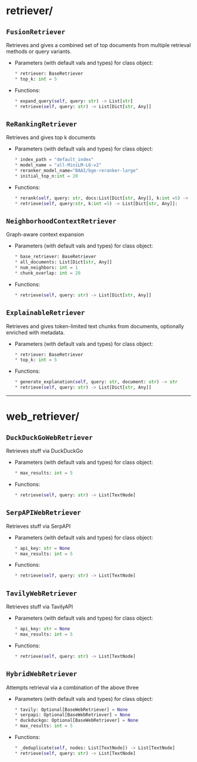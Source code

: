 # retriever/

## `FusionRetriever` 

Retrieves and gives a combined set of top documents from multiple retrieval methods or query variants.

- Parameters (with default vals and types) for class object:
    ```python
    * retriever: BaseRetriever
    * top_k: int = 5

- Functions:
    ```py
    * expand_query(self, query: str) -> List[str]
    * retrieve(self, query: str) -> List[Dict[str, Any]]

## `ReRankingRetriever` 

Retrieves and gives top k documents

- Parameters (with default vals and types) for class object:
    ```python
    * index_path = "default_index"
    * model_name = "all-MiniLM-L6-v2"
    * reranker_model_name="BAAI/bge-reranker-large"
    * initial_top_n:int = 20

- Functions:
    ```py
    * rerank(self, query: str, docs:List[Dict[str, Any]], k:int =5) -> List[Dict[str, Any]]
    * retrieve(self, query:str, k:int =5) -> List[Dict[str, Any]]:

## `NeighborhoodContextRetriever` 

Graph-aware context expansion

- Parameters (with default vals and types) for class object:
    ```python
    * base_retriever: BaseRetriever
    * all_documents: List[Dict[str, Any]]
    * num_neighbors: int = 1
    * chunk_overlap: int = 20

- Functions:
    ```py
    * retrieve(self, query: str) -> List[Dict[str, Any]]  

## `ExplainableRetriever` 

Retrieves and gives token-limited text chunks from documents, optionally enriched with metadata.

- Parameters (with default vals and types) for class object:
    ```python
    * retriever: BaseRetriever
    * top_k: int = 5

- Functions:
    ```py
    * generate_explanation(self, query: str, document: str) -> str
    * retrieve(self, query: str) -> List[Dict[str, Any]]

---

# web_retriever/

## `DuckDuckGoWebRetriever` 

Retrieves stuff via DuckDuckGo

- Parameters (with default vals and types) for class object:
    ```python
    * max_results: int = 5

- Functions:
    ```py
    * retrieve(self, query: str) -> List[TextNode]

## `SerpAPIWebRetriever` 

Retrieves stuff via SerpAPI

- Parameters (with default vals and types) for class object:
    ```python
    * api_key: str = None
    * max_results: int = 5

- Functions:
    ```py
    * retrieve(self, query: str) -> List[TextNode]

## `TavilyWebRetriever` 

Retrieves stuff via TavilyAPI

- Parameters (with default vals and types) for class object:
    ```python
    * api_key: str = None
    * max_results: int = 5

- Functions:
    ```py
    * retrieve(self, query: str) -> List[TextNode]

## `HybridWebRetriever` 

Attempts retrieval via a combination of the above three

- Parameters (with default vals and types) for class object:
    ```python
    * tavily: Optional[BaseWebRetriever] = None
    * serpapi: Optional[BaseWebRetriever] = None
    * duckduckgo: Optional[BaseWebRetriever] = None
    * max_results: int = 5

- Functions:
    ```py
    * _deduplicate(self, nodes: List[TextNode]) -> List[TextNode]
    * retrieve(self, query: str) -> List[TextNode]
